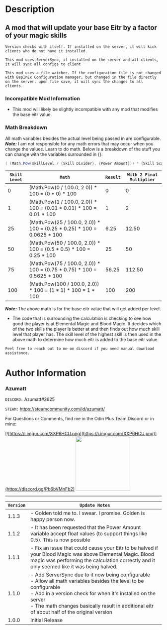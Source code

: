 # Description

## A mod that will update your base Eitr by a factor of your magic skills

`Version checks with itself. If installed on the server, it will kick clients who do not have it installed.`

`This mod uses ServerSync, if installed on the server and all clients, it will sync all configs to client`

`This mod uses a file watcher. If the configuration file is not changed with BepInEx Configuration manager, but changed in the file directly on the server, upon file save, it will sync the changes to all clients.`

### Incompatible Mod Information

* This mod will likely be slightly incompatible with any mod that modifies the base eitr value.

### Math Breakdown

All math variables besides the actual level being passed in are configurable. <em>**Note:**</em> I am not responsible
for any math errors that may occur when you change the values. Learn to do math. Below is a breakdown of the stuff you
can change with the variables surrounded in {}.

```csharp
( (Math.Pow(skillLevel / {Skill Divider}, {Power Amount})) * {Skill Scalar} ) * {Final Multiplier} 
```

| `Skill Level` | `Math`                                                                 | `Result` | `With 2 Final Multiplier` |
|---------------|------------------------------------------------------------------------|----------|---------------------------|
| 0             | (Math.Pow(0 / 100.0, 2.0)) * 100 = (0 * 0) * 100                       | 0        | 0                         |
| 1             | (Math.Pow(1 / 100.0, 2.0)) * 100 = (0.01 * 0.01) * 100 = 0.01 * 100    | 1        | 2                         |
| 25            | (Math.Pow(25 / 100.0, 2.0)) * 100 = (0.25 * 0.25) * 100 = 0.0625 * 100 | 6.25     | 12.50                     |
| 50            | (Math.Pow(50 / 100.0, 2.0)) * 100 = (0.5 * 0.5) * 100 = 0.25 * 100     | 25       | 50                        |
| 75            | (Math.Pow(75 / 100.0, 2.0)) * 100 = (0.75 * 0.75) * 100 = 0.5625 * 100 | 56.25    | 112.50                    |
| 100           | (Math.Pow(100 / 100.0, 2.0)) * 100 = (1 * 1) * 100 = 1 * 100           | 100      | 200                       |

<em>**Note:**</em> The above math is for the base eitr value that will get added per level.

* The code that is surrounding the calculation is checking to see how good the player is at Elemental Magic and Blood
  Magic. It decides which of the two skills the player is better at and then finds out how much skill level that player
  has. The skill level of the highest skill is then used in the above math to determine how much eitr is added to the
  base eitr value.

`Feel free to reach out to me on discord if you need manual download assistance.`

# Author Information

### Azumatt

`DISCORD:` Azumatt#2625

`STEAM:` https://steamcommunity.com/id/azumatt/

For Questions or Comments, find me in the Odin Plus Team Discord or in mine:

[![https://i.imgur.com/XXP6HCU.png](https://i.imgur.com/XXP6HCU.png)](https://discord.gg/Pb6bVMnFb2)
<a href="https://discord.gg/pdHgy6Bsng"><img src="https://i.imgur.com/Xlcbmm9.png" href="https://discord.gg/pdHgy6Bsng" width="175" height="175"></a>
***

| `Version` | `Update Notes`                                                                                                                                                                                                                                                                            |
|-----------|-------------------------------------------------------------------------------------------------------------------------------------------------------------------------------------------------------------------------------------------------------------------------------------------|
| 1.1.3     | - Golden told me to. I swear. I promise. Golden is happy person now.                                                                                                                                                                                                                      |
| 1.1.2     | - It has been requested that the Power Amount variable accept float values (to support things like 0.5). This is now possible                                                                                                                                                             |
| 1.1.1     | - Fix an issue that could cause your Eitr to be halved if your Blood Magic was above Elemental Magic. Blood magic was performing the calculation correctly and it only seemed like it was being halved.                                                                                   |
| 1.1.0     | - Add ServerSync due to it now being configurable<br/>- Allow all math variables besides the level to be configurable<br/>- Add in a version check for when it's installed on the server<br/>- The math changes basically result in additional eitr of about half of the original version |
| 1.0.0     | Initial Release                                                                                                                                                                                                                                                                           |
